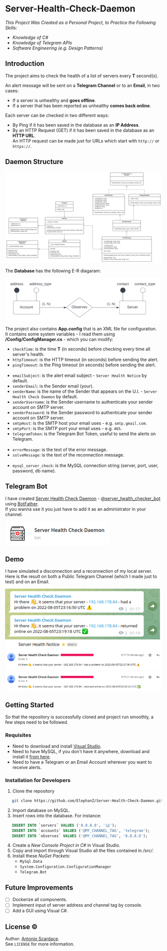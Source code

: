 # Server-Health-Check-Daemon

_This Project Was Created as a Personal Project, to Practice the Following Skills:_

- _Knowledge of C#_ 
- _Knowledge of Telegram APIs_
- _Software Engineering (e.g. Design Patterns)_

## Introduction

The project aims to check the health of a list of servers every **T** second(s).

An alert message will be sent on a **Telegram Channel** or to an **Email**, in two cases:

- If a server is unhealthy and **goes offline**.
- If a server that has been reported as unhealthy **comes back online**.

Each server can be checked in two different ways:

- By Ping if it has been saved in the database as an **IP Address**.
- By an HTTP Request (GET) if it has been saved in the database as an **HTTP URL**. <br/> An HTTP request can be made just for URLs which start with ``http://`` or ``https://``.

## Daemon Structure

![Project UML](/imgs/uml/daemon-v1.svg)

The **Database** has the following E-R diagaram:

<img alt="Database ER" src="/imgs/uml/db.svg" style="width: 500px;"/>

The project also contains **App.config** that is an XML file for configuration. <br/>
It contains some system variables - I read them using **/Config/ConfigManager.cs** - which you can modify: 

- ``checkTime``: is the time **T** (in seconds) before checking every time all server's health.
- ``httpTimeout``: is the HTTP timeout (in seconds) before sending the alert.
- ``pingTimeout``: is the Ping timeout (in seconds) before sending the alert.<br/><br/>
- ``emailSubject``: is the alert email subject - ``Server Health Notice`` by default.
- ``senderEmail``: is the Sender email (your).
- ``senderName``: is the name of the Sender that appears on the U.I. - ``Server Health Check Daemon`` by default.
- ``senderUsername``: is the Sender username to authenticate your sender account on SMTP server.
- ``senderPassword``: is the Sender password to authenticate your sender account on SMTP server.
- ``smtpHost``: is the SMTP host your email uses - e.g. ``smtp.gmail.com``.
- ``smtpPort``: is the SMTP port your email uses - e.g. ``465``.
- ``telegramToken``: is the Telegram Bot Token, useful to send the alerts on Telegram.<br/><br/>
- ``errorMessage``: is the text of the error message.
- ``solveMessage``: is the text of the reconnection message.<br/><br/>
- ``mysql_server_check``: is the MySQL connection string (server, port, user, password, db name).

## Telegram Bot

I have created [Server Health Check Daemon](https://t.me/server_health_checker_bot) - [@server_health_checker_bot](https://t.me/server_health_checker_bot) using [BotFather](https://t.me/botfather). </br>
If you wanna use it you just have to add it as an administrator in your channel.

![Bot Logo](/imgs/telegram-bot-logo.png)

## Demo

I have simulated a disconnection and a reconnection of my local server. <br/>
Here is the result on both a Public Telegram Channel (which I made just to test) and on an Email.

![Telegram Channel Screen](/imgs/snaps/telegram-channel.png) <br/>
<img alt="Email Screen" src="/imgs/snaps/email.png" style="width: 600px;"/>

## Getting Started

So that the repository is successfully cloned and project run smoothly, a few steps need to be followed.

### Requisites

- Need to download and install [Visual Studio](https://visualstudio.microsoft.com/downloads/).
- Need to have MySQL, if you don't have it anywhere, download and install it [from here](https://dev.mysql.com/downloads/installer/).
- Need to have a Telegram or an Email Account wherever you want to receive alerts.

### Installation for Developers

1. Clone the repository
```sh
   git clone https://github.com/ElephanZ/Server-Health-Check-Daemon.git
```  
2. Import database on MySQL.
3. Insert rows into the database. For instance:
```sql
   INSERT INTO `servers` VALUES ('8.8.8.8', 'ip');
   INSERT INTO `accounts` VALUES ('@MY_CHANNEL_TAG', 'telegram');
   INSERT INTO `observes` VALUES ('@MY_CHANNEL_TAG', '8.8.8.8');
``` 
4. Create a _New Console Project in C#_ in Visual Studio.
5. Copy and import through Visual Studio all the files contained in _/src/_.
6. Install these _NuGet Packets_: <br/>
   - ``MySql.Data``
   - ``System.Configuration.ConfigurationManager``
   - ``Telegram.Bot``

## Future Improvements

- [ ] Dockerize all components.
- [ ] Implement input of server address and channel tag by console.
- [ ] Add a GUI using Visual C#.

## License :copyright:

Author: [Antonio Scardace](https://antonioscardace.altervista.org/). <br/>
See ``LICENSE`` for more information.
